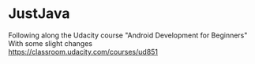 # JustJava
Following along the Udacity course "Android Development for Beginners"  
With some slight changes  
https://classroom.udacity.com/courses/ud851

